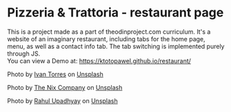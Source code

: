 # Pizzeria & Trattoria - restaurant page

This is a project made as a part of theodinproject.com curriculum. It's a website of an imaginary restaurant, including tabs for the home page, menu, as well as a contact info tab. The tab switching is implemented purely through JS. <br>
You can view a Demo at: https://ktotopawel.github.io/restaurant/



Photo by <a href="https://unsplash.com/@iavnt?utm_content=creditCopyText&utm_medium=referral&utm_source=unsplash">Ivan Torres</a> on <a href="https://unsplash.com/photos/pizza-with-berries-MQUqbmszGGM?utm_content=creditCopyText&utm_medium=referral&utm_source=unsplash">Unsplash</a>

Photo by <a href="https://unsplash.com/@thenixcompany?utm_content=creditCopyText&utm_medium=referral&utm_source=unsplash">The Nix Company</a> on <a href="https://unsplash.com/photos/sliced-pizza-on-white-ceramic-plate-ljvm17bH-e0?utm_content=creditCopyText&utm_medium=referral&utm_source=unsplash">Unsplash</a>

Photo by <a href="https://unsplash.com/@imupadhyay?utm_content=creditCopyText&utm_medium=referral&utm_source=unsplash">Rahul Upadhyay</a> on <a href="https://unsplash.com/photos/cooked-pizza-on-brown-wooden-table-yDKHJxfiWDk?utm_content=creditCopyText&utm_medium=referral&utm_source=unsplash">Unsplash</a>
      